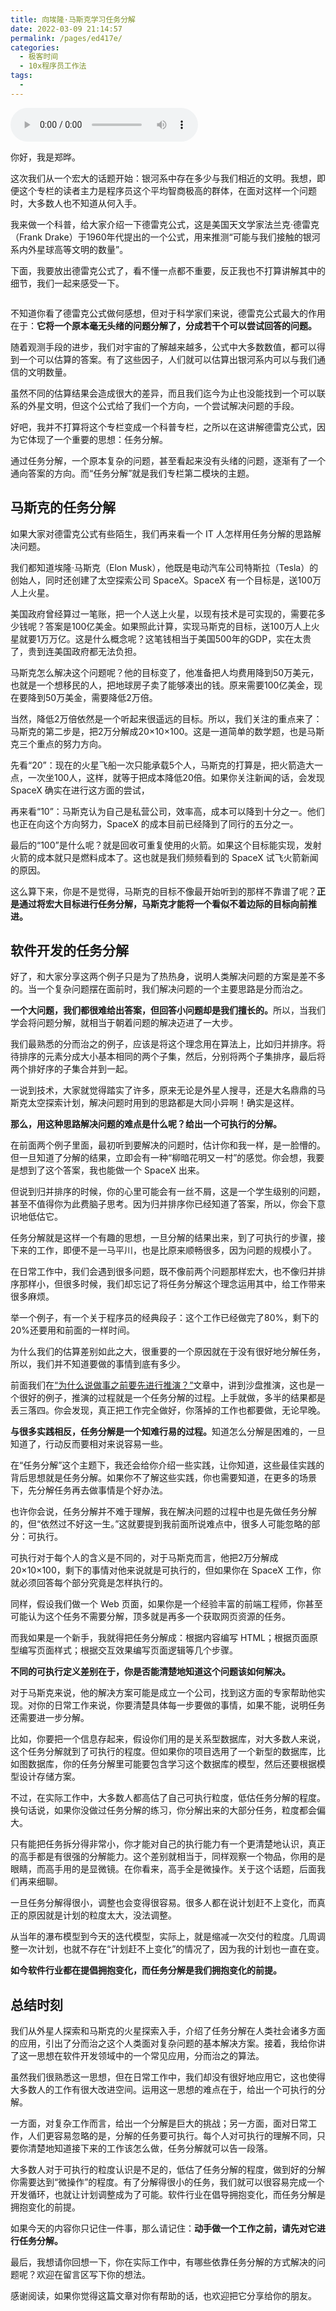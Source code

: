 ```yaml
---
title: 向埃隆·马斯克学习任务分解
date: 2022-03-09 21:14:57
permalink: /pages/ed417e/
categories:
  - 极客时间
  - 10x程序员工作法
tags:
  - 
---
```

<audio title="11.向埃隆·马斯克学习任务分解" src="https://static001.geekbang.org/resource/audio/31/b2/31511a2846124a0a34ec9a1a0305f9b2.mp3" controls="controls"></audio> 
<p>你好，我是郑晔。</p><p>这次我们从一个宏大的话题开始：银河系中存在多少与我们相近的文明。我想，即便这个专栏的读者主力是程序员这个平均智商极高的群体，在面对这样一个问题时，大多数人也不知道从何入手。</p><p>我来做一个科普，给大家介绍一下德雷克公式，这是美国天文学家法兰克·德雷克（Frank Drake）于1960年代提出的一个公式，用来推测“可能与我们接触的银河系内外星球高等文明的数量”。</p><p>下面，我要放出德雷克公式了，看不懂一点都不重要，反正我也不打算讲解其中的细节，我们一起来感受一下。</p><p><img src="https://static001.geekbang.org/resource/image/1f/32/1f099ca7941fb792f5d284fab98d0432.jpg" alt=""></p><p>不知道你看了德雷克公式做何感想，但对于科学家们来说，德雷克公式最大的作用在于：<strong>它将一个原本毫无头绪的问题分解了，分成若干个可以尝试回答的问题。</strong></p><p>随着观测手段的进步，我们对宇宙的了解越来越多，公式中大多数数值，都可以得到一个可以估算的答案。有了这些因子，人们就可以估算出银河系内可以与我们通信的文明数量。</p><p>虽然不同的估算结果会造成很大的差异，而且我们迄今为止也没能找到一个可以联系的外星文明，但这个公式给了我们一个方向，一个尝试解决问题的手段。</p><p>好吧，我并不打算将这个专栏变成一个科普专栏，之所以在这讲解德雷克公式，因为它体现了一个重要的思想：任务分解。</p><!-- [[[read_end]]] --><p>通过任务分解，一个原本复杂的问题，甚至看起来没有头绪的问题，逐渐有了一个通向答案的方向。而“任务分解”就是我们专栏第二模块的主题。</p><h2>马斯克的任务分解</h2><p>如果大家对德雷克公式有些陌生，我们再来看一个 IT 人怎样用任务分解的思路解决问题。</p><p>我们都知道埃隆·马斯克（Elon Musk），他既是电动汽车公司特斯拉（Tesla）的创始人，同时还创建了太空探索公司 SpaceX。SpaceX 有一个目标是，送100万人上火星。</p><p>美国政府曾经算过一笔账，把一个人送上火星，以现有技术是可实现的，需要花多少钱呢？答案是100亿美金。如果照此计算，实现马斯克的目标，送100万人上火星就要1万万亿。这是什么概念呢？这笔钱相当于美国500年的GDP，实在太贵了，贵到连美国政府都无法负担。</p><p>马斯克怎么解决这个问题呢？他的目标变了，他准备把人均费用降到50万美元，也就是一个想移民的人，把地球房子卖了能够凑出的钱。原来需要100亿美金，现在要降到50万美金，需要降低2万倍。</p><p>当然，降低2万倍依然是一个听起来很遥远的目标。所以，我们关注的重点来了：马斯克的第二步是，把2万分解成20×10×100。这是一道简单的数学题，也是马斯克三个重点的努力方向。</p><p>先看“20”：现在的火星飞船一次只能承载5个人，马斯克的打算是，把火箭造大一点，一次坐100人，这样，就等于把成本降低20倍。如果你关注新闻的话，会发现 SpaceX 确实在进行这方面的尝试，</p><p>再来看“10”：马斯克认为自己是私营公司，效率高，成本可以降到十分之一。他们也正在向这个方向努力，SpaceX 的成本目前已经降到了同行的五分之一。</p><p>最后的“100”是什么呢？就是回收可重复使用的火箭。如果这个目标能实现，发射火箭的成本就只是燃料成本了。这也就是我们频频看到的 SpaceX 试飞火箭新闻的原因。</p><p>这么算下来，你是不是觉得，马斯克的目标不像最开始听到的那样不靠谱了呢？<strong>正是通过将宏大目标进行任务分解，马斯克才能将一个看似不着边际的目标向前推进。</strong></p><h2>软件开发的任务分解</h2><p>好了，和大家分享这两个例子只是为了热热身，说明人类解决问题的方案是差不多的。当一个复杂问题摆在面前时，我们解决问题的一个主要思路是分而治之。</p><p><strong>一个大问题，我们都很难给出答案，但回答小问题却是我们擅长的。</strong>所以，当我们学会将问题分解，就相当于朝着问题的解决迈进了一大步。</p><p>我们最熟悉的分而治之的例子，应该是将这个理念用在算法上，比如归并排序。将待排序的元素分成大小基本相同的两个子集，然后，分别将两个子集排序，最后将两个排好序的子集合并到一起。</p><p>一说到技术，大家就觉得踏实了许多，原来无论是外星人搜寻，还是大名鼎鼎的马斯克太空探索计划，解决问题时用到的思路都是大同小异啊！确实是这样。</p><p><strong>那么，用这种思路解决问题的难点是什么呢？给出一个可执行的分解。</strong></p><p>在前面两个例子里面，最初听到要解决的问题时，估计你和我一样，是一脸懵的。但一旦知道了分解的结果，立即会有一种“柳暗花明又一村”的感觉。你会想，我要是想到了这个答案，我也能做一个 SpaceX 出来。</p><p>但说到归并排序的时候，你的心里可能会有一丝不屑，这是一个学生级别的问题，甚至不值得你为此费脑子思考。因为归并排序你已经知道了答案，所以，你会下意识地低估它。</p><p>任务分解就是这样一个有趣的思想，一旦分解的结果出来，到了可执行的步骤，接下来的工作，即便不是一马平川，也是比原来顺畅很多，因为问题的规模小了。</p><p>在日常工作中，我们会遇到很多问题，既不像前两个问题那样宏大，也不像归并排序那样小，但很多时候，我们却忘记了将任务分解这个理念运用其中，给工作带来很多麻烦。</p><p>举一个例子，有一个关于程序员的经典段子：这个工作已经做完了80%，剩下的20%还要用和前面的一样时间。</p><p>为什么我们的估算差别如此之大，很重要的一个原因就在于没有很好地分解任务，所以，我们并不知道要做的事情到底有多少。</p><p>前面我们在<a href="http://time.geekbang.org/column/article/76716">“为什么说做事之前要先进行推演？”</a>文章中，讲到沙盘推演，这也是一个很好的例子，推演的过程就是一个任务分解的过程。上手就做，多半的结果都是丢三落四。你会发现，真正把工作完全做好，你落掉的工作也都要做，无论早晚。</p><p><strong>与很多实践相反，任务分解是一个知难行易的过程。</strong>知道怎么分解是困难的，一旦知道了，行动反而要相对来说容易一些。</p><p>在“任务分解”这个主题下，我还会给你介绍一些实践，让你知道，这些最佳实践的背后思想就是任务分解。如果你不了解这些实践，你也需要知道，在更多的场景下，先分解任务再去做事情是个好办法。</p><p>也许你会说，任务分解并不难于理解，我在解决问题的过程中也是先做任务分解的，但“依然过不好这一生。”这就要提到我前面所说难点中，很多人可能忽略的部分：可执行。</p><p>可执行对于每个人的含义是不同的，对于马斯克而言，他把2万分解成20×10×100，剩下的事情对他来说就是可执行的，但如果你在 SpaceX 工作，你就必须回答每个部分究竟是怎样执行的。</p><p>同样，假设我们做一个 Web 页面，如果你是一个经验丰富的前端工程师，你甚至可能认为这个任务不需要分解，顶多就是再多一个获取网页资源的任务。</p><p>而我如果是一个新手，我就得把任务分解成：根据内容编写 HTML；根据页面原型编写页面样式；根据交互效果编写页面逻辑等几个步骤。</p><p><strong>不同的可执行定义差别在于，你是否能清楚地知道这个问题该如何解决。</strong></p><p>对于马斯克来说，他的解决方案可能是成立一个公司，找到这方面的专家帮助他实现。对你的日常工作来说，你要清楚具体每一步要做的事情，如果不能，说明任务还需要进一步分解。</p><p>比如，你要把一个信息存起来，假设你们用的是关系型数据库，对大多数人来说，这个任务分解就到了可执行的程度。但如果你的项目选用了一个新型的数据库，比如图数据库，你的任务分解里可能要包含学习这个数据库的模型，然后还要根据模型设计存储方案。</p><p>不过，在实际工作中，大多数人都高估了自己可执行粒度，低估任务分解的程度。换句话说，如果你没做过任务分解的练习，你分解出来的大部分任务，粒度都会偏大。</p><p>只有能把任务拆分得非常小，你才能对自己的执行能力有一个更清楚地认识，真正的高手都是有很强的分解能力。这个差别就相当于，同样观察一个物品，你用的是眼睛，而高手用的是显微镜。在你看来，高手全是微操作。关于这个话题，后面我们再来细聊。</p><p>一旦任务分解得很小，调整也会变得很容易。很多人都在说计划赶不上变化，而真正的原因就是计划的粒度太大，没法调整。</p><p>从当年的瀑布模型到今天的迭代模型，实际上，就是缩减一次交付的粒度。几周调整一次计划，也就不存在“计划赶不上变化”的情况了，因为我的计划也一直在变。</p><p><strong>如今软件行业都在提倡拥抱变化，而任务分解是我们拥抱变化的前提。</strong></p><h2>总结时刻</h2><p>我们从外星人探索和马斯克的火星探索入手，介绍了任务分解在人类社会诸多方面的应用，引出了分而治之这个人类面对复杂问题的基本解决方案。接着，我给你讲了这一思想在软件开发领域中的一个常见应用，分而治之的算法。</p><p>虽然我们很熟悉这一思想，但在日常工作中，我们却没有很好地应用它，这也使得大多数人的工作有很大改进空间。运用这一思想的难点在于，给出一个可执行的分解。</p><p>一方面，对复杂工作而言，给出一个分解是巨大的挑战；另一方面，面对日常工作，人们更容易忽略的是，分解的任务要可执行。每个人对可执行的理解不同，只要你清楚地知道接下来的工作该怎么做，任务分解就可以告一段落。</p><p>大多数人对于可执行的粒度认识是不足的，低估了任务分解的程度，做到好的分解你需要达到“微操作”的程度。有了分解得很小的任务，我们就可以很容易完成一个开发循环，也就让计划调整成为了可能。软件行业在倡导拥抱变化，而任务分解是拥抱变化的前提。</p><p>如果今天的内容你只记住一件事，那么请记住：<strong>动手做一个工作之前，请先对它进行任务分解。</strong></p><p>最后，我想请你回想一下，你在实际工作中，有哪些依靠任务分解的方式解决的问题呢？欢迎在留言区写下你的想法。</p><p>感谢阅读，如果你觉得这篇文章对你有帮助的话，也欢迎把它分享给你的朋友。</p>